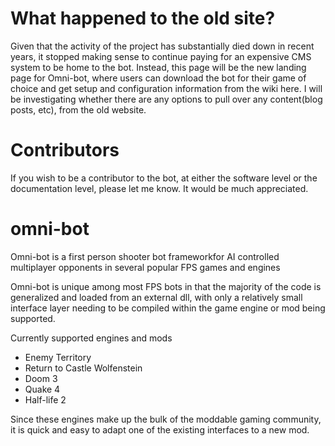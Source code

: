 # What happened to the old site?

Given that the activity of the project has substantially died down in recent years, it stopped making sense to continue paying for an expensive CMS system to be home to the bot. Instead, this page will be the new landing page for Omni-bot, where users can download the bot for their game of choice and get setup and configuration information from the wiki here. I will be investigating whether there are any options to pull over any content(blog posts, etc), from the old website.

# Contributors

If you wish to be a contributor to the bot, at either the software level or the documentation level, please let me know. It would be much appreciated.

# omni-bot
Omni-bot is a first person shooter bot frameworkfor AI controlled multiplayer opponents in several popular FPS games and engines

Omni-bot is unique among most FPS bots in that the majority of the code is generalized and loaded from an external dll, with only a relatively small interface layer needing to be compiled within the game engine or mod being supported.

Currently supported engines and mods
- Enemy Territory
- Return to Castle Wolfenstein
- Doom 3
- Quake 4
- Half-life 2

Since these engines make up the bulk of the moddable gaming community, it is quick and easy to adapt one of the existing interfaces to a new mod.
